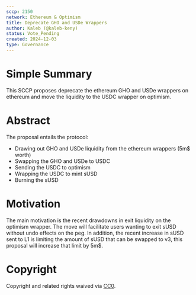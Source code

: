 ```yaml
---
sccp: 2150
network: Ethereum & Optimism
title: Deprecate GHO and USDe Wrappers
author: Kaleb (@kaleb-keny)
status: Vote_Pending
created: 2024-12-03
type: Governance
---
```


# Simple Summary

This SCCP proposes deprecate the ethereum GHO and USDe wrappers on ethereum and move the liquidity to the USDC wrapper on optimism.

# Abstract

The proposal entails the protocol:
- Drawing out GHO and USDe liquidity from the ethereum wrappers (5m$ worth)
- Swapping the GHO and USDe to USDC
- Sending the USDC to optimism
- Wrapping the USDC to mint sUSD
- Burning the sUSD

# Motivation

The main motivation is the recent drawdowns in exit liquidity on the optimism wrapper. The move will facilitate users wanting to exit sUSD without undo effects on the peg.
In addition, the recent increase in sUSD sent to L1 is limiting the amount of sUSD that can be swapped to v3, this proposal will increase that limit by 5m$.


# Copyright
Copyright and related rights waived via [CC0](https://creativecommons.org/publicdomain/zero/1.0/).